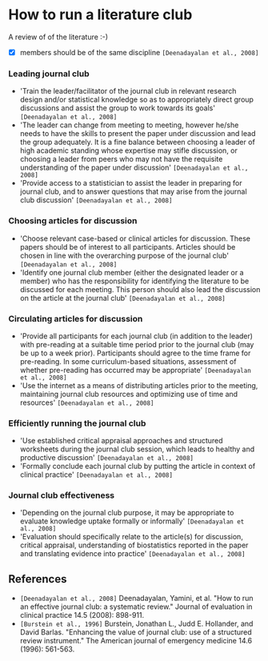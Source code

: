 # How to run a literature club

A review of of the literature :-)

- [x] members should be of the same discipline `[Deenadayalan et al., 2008]`

### Leading journal club

- 'Train the leader/facilitator of the journal club in relevant
  research design and/or statistical knowledge so as to appropriately
  direct group discussions and assist the group to work towards its
  goals' `[Deenadayalan et al., 2008]`
- 'The leader can change from meeting to meeting, however he/she
  needs to have the skills to present the paper under discussion and
  lead the group adequately. It is a fine balance between choosing a
  leader of high academic standing whose expertise may stifle discussion,
  or choosing a leader from peers who may not have the
  requisite understanding of the paper under discussion' `[Deenadayalan et al., 2008]`
- 'Provide access to a statistician to assist the leader in preparing
  for journal club, and to answer questions that may arise from the
  journal club discussion' `[Deenadayalan et al., 2008]`

### Choosing articles for discussion

- 'Choose relevant case-based or clinical articles for discussion.
  These papers should be of interest to all participants. Articles
  should be chosen in line with the overarching purpose of the
  journal club' `[Deenadayalan et al., 2008]`
- 'Identify one journal club member (either the designated leader
  or a member) who has the responsibility for identifying the literature
  to be discussed for each meeting. This person should also lead
  the discussion on the article at the journal club' `[Deenadayalan et al., 2008]`

### Circulating articles for discussion

- 'Provide all participants for each journal club (in addition to the
  leader) with pre-reading at a suitable time period prior to the
  journal club (may be up to a week prior). Participants should agree
  to the time frame for pre-reading. In some curriculum-based 
  situations, assessment of whether pre-reading has occurred may be
  appropriate' `[Deenadayalan et al., 2008]`
- 'Use the internet as a means of distributing articles prior to the
  meeting, maintaining journal club resources and optimizing use of
  time and resources' `[Deenadayalan et al., 2008]`

### Efficiently running the journal club

- 'Use established critical appraisal approaches and structured
  worksheets during the journal club session, which leads to healthy
  and productive discussion' `[Deenadayalan et al., 2008]`
- 'Formally conclude each journal club by putting the article in
  context of clinical practice' `[Deenadayalan et al., 2008]`

### Journal club effectiveness

- 'Depending on the journal club purpose, it may be appropriate to
  evaluate knowledge uptake formally or informally' `[Deenadayalan et al., 2008]`
- 'Evaluation should specifically relate to the article(s) for 
  discussion, critical appraisal, understanding of biostatistics reported in
  the paper and translating evidence into practice' `[Deenadayalan et al., 2008]`

## References

- `[Deenadayalan et al., 2008]`
  Deenadayalan, Yamini, et al.
  "How to run an effective journal club: a systematic review."
  Journal of evaluation in clinical practice 14.5 (2008): 898-911.
- `[Burstein et al., 1996]`
  Burstein, Jonathan L., Judd E. Hollander, and David Barlas.
  "Enhancing the value of journal club: use of a structured review instrument."
  The American journal of emergency medicine 14.6 (1996): 561-563.
